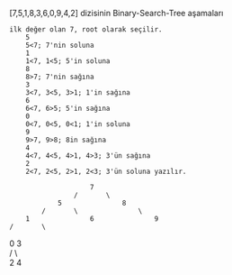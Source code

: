 [7,5,1,8,3,6,0,9,4,2] dizisinin Binary-Search-Tree aşamaları

    ilk değer olan 7, root olarak seçilir.
        5
        5<7; 7'nin soluna
        1
        1<7, 1<5; 5'in soluna
        8
        8>7; 7'nin sağına
        3
        3<7, 3<5, 3>1; 1'in sağına
        6
        6<7, 6>5; 5'in sağına
        0
        0<7, 0<5, 0<1; 1'in soluna
        9
        9>7, 9>8; 8in sağına
        4
        4<7, 4<5, 4>1, 4>3; 3'ün sağına
        2
        2<7, 2<5, 2>1, 2<3; 3'ün soluna yazılır.

						7 				
					/ 		\ 			
				5 				8 		
			/ 		\ 				\ 	
		1 				6 				9
	/ 		\ 							
0 				3 						
			/ 		\ 					
		2 				4 				